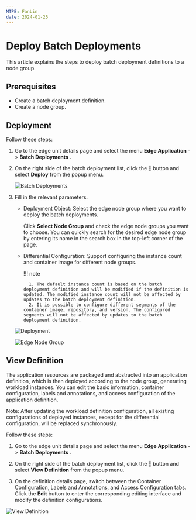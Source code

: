 ```yaml
---
MTPE: FanLin
date: 2024-01-25
---
```


# Deploy Batch Deployments

This article explains the steps to deploy batch deployment definitions to a node group.

## Prerequisites

- Create a batch deployment definition.
- Create a node group.

## Deployment

Follow these steps:

1. Go to the edge unit details page and select the menu __Edge Application__ -> __Batch Deployments__ .

2. On the right side of the batch deployment list, click the __┇__ button and select __Deploy__ from the popup menu.

    ![Batch Deployments](../images/deploy-01.png)

3. Fill in the relevant parameters.

    - Deployment Object: Select the edge node group where you want to deploy the batch deployments.

        Click __Select Node Group__ and check the edge node groups you want to choose. You can
        quickly search for the desired edge node group by entering its name in the search box in
        the top-left corner of the page.

    - Differential Configuration: Support configuring the instance count and container image for different node groups.

        !!! note
        
            1. The default instance count is based on the batch deployment definition and will be modified if the definition is updated. The modified instance count will not be affected by updates to the batch deployment definition.
            2. It is possible to configure different segments of the container image, repository, and version. The configured segments will not be affected by updates to the batch deployment definition.

    ![Deployment](../images/deploy-02.png)

    ![Edge Node Group](../images/deploy-03.png)

## View Definition

The application resources are packaged and abstracted into an application definition, which is then deployed according to the node group, generating workload instances. You can edit the basic information, container configuration, labels and annotations, and access configuration of the application definition.

Note: After updating the workload definition configuration, all existing configurations of deployed instances, except for the differential configuration, will be replaced synchronously.

Follow these steps:

1. Go to the edge unit details page and select the menu __Edge Application__ -> __Batch Deployments__ .

2. On the right side of the batch deployment list, click the __┇__ button and select __View Definition__ from the popup menu.

3. On the definition details page, switch between the Container Configuration, Labels and Annotations,
   and Access Configuration tabs. Click the __Edit__ button to enter the corresponding editing interface
   and modify the definition configurations.

![View Definition](../images/deploy-04.png)
